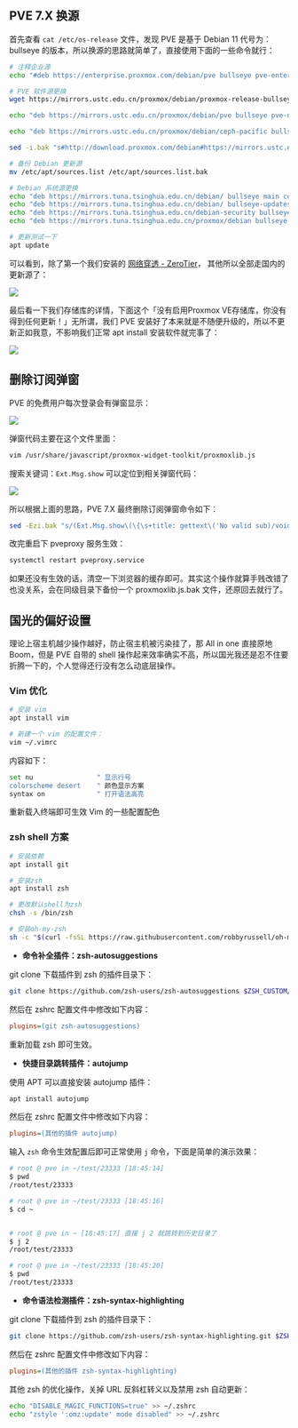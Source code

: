 ## PVE 7.X 换源

首先查看 `cat /etc/os-release` 文件，发现 PVE 是基于 Debian 11 代号为：bullseye 的版本，所以换源的思路就简单了，直接使用下面的一些命令就行：

```bash
# 注释企业源
echo "#deb https://enterprise.proxmox.com/debian/pve bullseye pve-enterprise" > /etc/apt/sources.list.d/pve-enterprise.list

# PVE 软件源更换
wget https://mirrors.ustc.edu.cn/proxmox/debian/proxmox-release-bullseye.gpg -O /etc/apt/trusted.gpg.d/proxmox-release-bullseye.gpg

echo "deb https://mirrors.ustc.edu.cn/proxmox/debian/pve bullseye pve-no-subscription" > /etc/apt/sources.list.d/pve-no-subscription.list

echo "deb https://mirrors.ustc.edu.cn/proxmox/debian/ceph-pacific bullseye main" > /etc/apt/sources.list.d/ceph.list

sed -i.bak "s#http://download.proxmox.com/debian#https://mirrors.ustc.edu.cn/proxmox/debian#g" /usr/share/perl5/PVE/CLI/pveceph.pm

# 备份 Debian 更新源
mv /etc/apt/sources.list /etc/apt/sources.list.bak

# Debian 系统源更换
echo "deb https://mirrors.tuna.tsinghua.edu.cn/debian/ bullseye main contrib non-free" > /etc/apt/sources.list
echo "deb https://mirrors.tuna.tsinghua.edu.cn/debian/ bullseye-updates main contrib non-free" >> /etc/apt/sources.list
echo "deb https://mirrors.tuna.tsinghua.edu.cn/debian-security bullseye-security main contrib non-free" >> /etc/apt/sources.list
echo "deb https://mirrors.tuna.tsinghua.edu.cn/proxmox/debian bullseye pve-no-subscription" > /etc/apt/sources.list.d/pve-no-subscription.list

# 更新测试一下
apt update
```

可以看到，除了第一个我们安装的 [网络穿透 - ZeroTier](/8/1/)， 其他所以全部走国内的更新源了：

![](https://image.3001.net/images/20230111/16734228534794.png) 

最后看一下我们存储库的详情，下面这个「没有启用Proxmox VE存储库，你没有得到任何更新！」无所谓，我们 PVE 安装好了本来就是不随便升级的，所以不更新正如我意，不影响我们正常 apt install 安装软件就完事了：

![](https://image.3001.net/images/20230111/16734241533824.png) 

## 删除订阅弹窗

PVE 的免费用户每次登录会有弹窗显示：

![](https://image.3001.net/images/20230111/16734260881957.png) 

弹窗代码主要在这个文件里面：

```bash
vim /usr/share/javascript/proxmox-widget-toolkit/proxmoxlib.js
```

搜索关键词：`Ext.Msg.show` 可以定位到相关弹窗代码：

![](https://image.3001.net/images/20230111/16734262353855.png)  

所以根据上面的思路，PVE 7.X 最终删除订阅弹窗命令如下：

```bash
sed -Ezi.bak "s/(Ext.Msg.show\(\{\s+title: gettext\('No valid sub)/void\(\{ \/\/\1/g" /usr/share/javascript/proxmox-widget-toolkit/proxmoxlib.js
```

改完重启下 pveproxy 服务生效：

```bash
systemctl restart pveproxy.service
```

如果还没有生效的话，清空一下浏览器的缓存即可。其实这个操作就算手贱改错了也没关系，会在同级目录下备份一个  proxmoxlib.js.bak 文件，还原回去就行了。

## 国光的偏好设置

理论上宿主机越少操作越好，防止宿主机被污染挂了，那 All in one 直接原地 Boom，但是 PVE 自带的 shell 操作起来效率确实不高，所以国光我还是忍不住要折腾一下的，个人觉得还行没有怎么动底层操作。

### Vim 优化

```bash
# 安装 vim
apt install vim

# 新建一个 vim 的配置文件：
vim ~/.vimrc
```

内容如下：

```bash
set nu                " 显示行号
colorscheme desert    " 颜色显示方案
syntax on             " 打开语法高亮
```

重新载入终端即可生效 Vim 的一些配置配色

### zsh shell 方案

```bash
# 安装依赖
apt install git

# 安装zsh
apt install zsh

# 更改默认shell为zsh
chsh -s /bin/zsh

# 安装oh-my-zsh
sh -c "$(curl -fsSL https://raw.githubusercontent.com/robbyrussell/oh-my-zsh/master/tools/install.sh)"
```

- **命令补全插件：zsh-autosuggestions**

git clone 下载插件到 zsh 的插件目录下：

```bash
git clone https://github.com/zsh-users/zsh-autosuggestions $ZSH_CUSTOM/plugins/zsh-autosuggestions
```
然后在 zshrc 配置文件中修改如下内容：
````ini
plugins=(git zsh-autosuggestions)
````

重新加载 zsh 即可生效。

- **快捷目录跳转插件：autojump**

使用 APT 可以直接安装 autojump 插件：

```bash
apt install autojump
```

然后在 zshrc 配置文件中修改如下内容：

````ini
plugins=(其他的插件 autojump)
````

输入 `zsh` 命令生效配置后即可正常使用 `j` 命令，下面是简单的演示效果：

```bash
# root @ pve in ~/test/23333 [18:45:14]
$ pwd
/root/test/23333

# root @ pve in ~/test/23333 [18:45:16]
$ cd ~


# root @ pve in ~ [18:45:17] 直接 j 2 就跳转到历史目录了
$ j 2
/root/test/23333

# root @ pve in ~/test/23333 [18:45:20]
$ pwd
/root/test/23333
```

- **命令语法检测插件：zsh-syntax-highlighting**

git clone 下载插件到 zsh 的插件目录下：

```bash
git clone https://github.com/zsh-users/zsh-syntax-highlighting.git $ZSH_CUSTOM/plugins/zsh-syntax-highlighting
```

然后在 zshrc 配置文件中修改如下内容：

```ini
plugins=(其他的插件 zsh-syntax-highlighting)
```

其他 zsh 的优化操作，关掉 URL 反斜杠转义以及禁用 zsh 自动更新：

```bash
echo "DISABLE_MAGIC_FUNCTIONS=true" >> ~/.zshrc
echo "zstyle ':omz:update' mode disabled" >> ~/.zshrc
```

